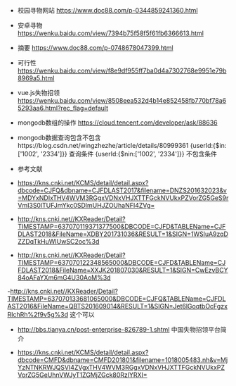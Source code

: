 - 校园寻物网站 https://www.doc88.com/p-0344859241360.html
- 安卓寻物 https://wenku.baidu.com/view/7394b75f58f5f61fb6366613.html
- 摘要 https://www.doc88.com/p-0748678047399.html
- 可行性 https://wenku.baidu.com/view/f8e9df955ff7ba0d4a7302768e9951e79b8969a5.html
- vue.js失物招领 https://wenku.baidu.com/view/8508eea532d4b14e852458fb770bf78a65293aa6.html?rec_flag=default
- mongodb数组的操作 https://cloud.tencent.com/developer/ask/88636
- mongodb数据查询包含不包含https://blog.csdn.net/wingzhezhe/article/details/80999361 {userId:{$in:['1002', '2334']}} 查询条件 {userId:{$nin:['1002', '2334']}} 不包含条件


- 参考文献
- https://kns.cnki.net/KCMS/detail/detail.aspx?dbcode=CJFQ&dbname=CJFDLAST2017&filename=DNZS201632023&v=MDYxNDIxTHV4WVM3RGgxVDNxVHJXTTFGckNVUkxPZVorZG5GeS9rVmI3S0lTUFJmYkc0SDlmUHJZOUhaNFI4ZVg=

- http://kns.cnki.net//KXReader/Detail?TIMESTAMP=637070119371377500&DBCODE=CJFD&TABLEName=CJFDLAST2018&FileName=XDBY201731036&RESULT=1&SIGN=1WSluA9zqDZZDqTkHuWIUwSC2oc%3d

- http://kns.cnki.net//KXReader/Detail?TIMESTAMP=637070122348565000&DBCODE=CJFD&TABLEName=CJFDLAST2018&FileName=XXJK201807030&RESULT=1&SIGN=CwEzvBCY84oAFaYXm6mG4U30AoM%3d

-http://kns.cnki.net//KXReader/Detail?TIMESTAMP=637070133681065000&DBCODE=CJFQ&TABLEName=CJFDLAST2016&FileName=QBTS201609014&RESULT=1&SIGN=Jet6lGoqtbOcFgzxRIchRh%2f9v5g%3d 这个可以
- http://bbs.tianya.cn/post-enterprise-826789-1.shtml 中国失物招领平台简介

 - https://kns.cnki.net/KCMS/detail/detail.aspx?dbcode=CMFD&dbname=CMFD201801&filename=1018005483.nh&v=MjYzNTNKRWJQSVI4ZVgxTHV4WVM3RGgxVDNxVHJXTTFGckNVUkxPZVorZG5GeUhnVWJyT1ZGMjZGck80RzlYRXI= 